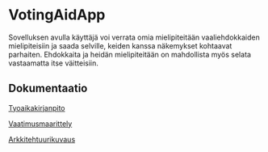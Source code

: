 # VotingAidApp

Sovelluksen avulla käyttäjä voi verrata omia mielipiteitään vaaliehdokkaiden
mielipiteisiin ja saada selville, keiden kanssa näkemykset kohtaavat parhaiten.
Ehdokkaita ja heidän mielipiteitään on mahdollista myös selata vastaamatta 
itse väitteisiin.

## Dokumentaatio

[Tyoaikakirjanpito](https://github.com/mlkulmala/ot-harjoitustyo/blob/master/dokumentaatio/tyoaikakirjanpito.md)

[Vaatimusmaarittely](https://github.com/mlkulmala/ot-harjoitustyo/blob/master/dokumentaatio/vaatimusmaarittely.md)

[Arkkitehtuurikuvaus](https://github.com/mlkulmala/ot-harjoitustyo/blob/master/Vaalikone/dokumentaatio/arkkitehtuuri.md)

